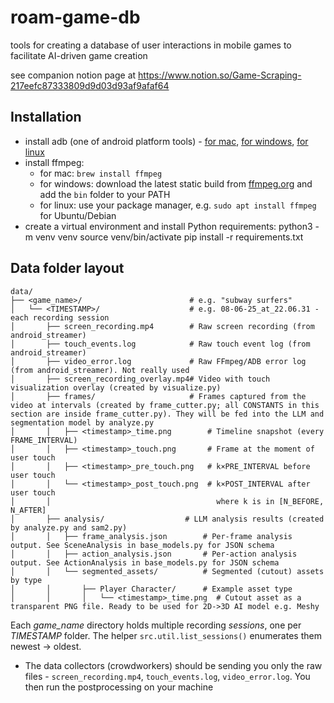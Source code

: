 # roam-game-db
tools for creating a database of user interactions in mobile games to facilitate AI-driven game creation

see companion notion page at https://www.notion.so/Game-Scraping-217eefc87333809d9d03d93af9afaf64

## Installation

- install adb (one of android platform tools) - [for mac](https://dl.google.com/android/repository/platform-tools-latest-darwin.zip), [for windows](https://dl.google.com/android/repository/platform-tools-latest-windows.zip), [for linux](https://dl.google.com/android/repository/platform-tools-latest-linux.zip)
- install ffmpeg:
    - for mac: `brew install ffmpeg`
    - for windows: download the latest static build from [ffmpeg.org](https://ffmpeg.org/download.html#build-windows) and add the `bin` folder to your PATH
    - for linux: use your package manager, e.g. `sudo apt install ffmpeg` for Ubuntu/Debian
- create a virtual environment and install Python requirements:
    python3 -m venv venv
    source venv/bin/activate
    pip install -r requirements.txt


## Data folder layout

```
data/
├── <game_name>/                        # e.g. "subway surfers"
│   └── <TIMESTAMP>/                    # e.g. 08-06-25_at_22.06.31 - each recording session
│       ├── screen_recording.mp4        # Raw screen recording (from android_streamer)
│       ├── touch_events.log            # Raw touch event log (from android_streamer)
│       ├── video_error.log             # Raw FFmpeg/ADB error log (from android_streamer). Not really used
│       ├── screen_recording_overlay.mp4# Video with touch visualization overlay (created by visualize.py)
│       ├── frames/                     # Frames captured from the video at intervals (created by frame_cutter.py; all CONSTANTS in this section are inside frame_cutter.py). They will be fed into the LLM and segmentation model by analyze.py
│       │   ├── <timestamp>_time.png        # Timeline snapshot (every FRAME_INTERVAL)
│       │   ├── <timestamp>_touch.png       # Frame at the moment of user touch
│       │   ├── <timestamp>_pre_touch.png   # k×PRE_INTERVAL before user touch
│       │   └── <timestamp>_post_touch.png  # k×POST_INTERVAL after user touch
│       │                                     where k is in [N_BEFORE, N_AFTER]
│       ├── analysis/                  # LLM analysis results (created by analyze.py and sam2.py)
│       │   ├── frame_analysis.json        # Per-frame analysis output. See SceneAnalysis in base_models.py for JSON schema
│       │   ├── action_analysis.json       # Per-action analysis output. See ActionAnalysis in base_models.py for JSON schema
│       │   └── segmented_assets/          # Segmented (cutout) assets by type
│       │       ├── Player Character/      # Example asset type
│       │       │   └── <timestamp>_time.png  # Cutout asset as a transparent PNG file. Ready to be used for 2D->3D AI model e.g. Meshy
```

Each *game_name* directory holds multiple recording *sessions*, one per *TIMESTAMP* folder. The helper `src.util.list_sessions()` enumerates them newest → oldest.

- The data collectors (crowdworkers) should be sending you only the raw files - `screen_recording.mp4`, `touch_events.log`, `video_error.log`. You then run the postprocessing on your machine
